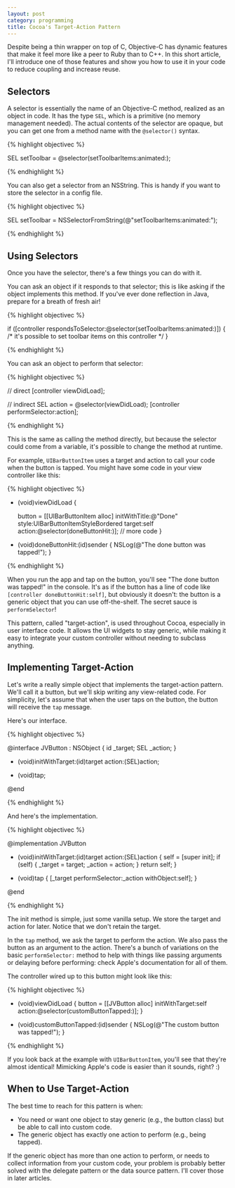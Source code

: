 ```yaml
---
layout: post
category: programming
title: Cocoa's Target-Action Pattern
---
```


Despite being a thin wrapper on top of C, Objective-C has dynamic features that make it
feel more like a peer to Ruby than to C++. In this short article, I'll introduce one of
those features and show you how to use it in your code to reduce coupling and increase reuse.


Selectors
---------

A selector is essentially the name of an Objective-C method, realized as an object in code.
It has the type `SEL`, which is a primitive (no memory management needed).
The actual contents of the selector are opaque, but you can get one from a method name with
the `@selector()` syntax.


{% highlight objectivec %}

SEL setToolbar = @selector(setToolbarItems:animated:);

{% endhighlight %}


You can also get a selector from an NSString. This is handy if you want to store the selector
in a config file.


{% highlight objectivec %}

SEL setToolbar = NSSelectorFromString(@"setToolbarItems:animated:");

{% endhighlight %}


Using Selectors
--------------------

Once you have the selector, there's a few things you can do with it.

You can ask an object if it responds to that selector; this is like asking if the object
implements this method. If you've ever done reflection in Java, prepare for a breath of
fresh air!

{% highlight objectivec %}

if ([controller respondsToSelector:@selector(setToolbarItems:animated:)]) {
  /* it's possible to set toolbar items on this controller */
}

{% endhighlight %}


You can ask an object to perform that selector:

{% highlight objectivec %}

// direct
[controller viewDidLoad];

// indirect
SEL action = @selector(viewDidLoad);
[controller performSelector:action];

{% endhighlight %}


This is the same as calling the method directly, but because the selector could come from a
variable, it's possible to change the method at runtime.

For example, `UIBarButtonItem` uses a target and action to call your code when the button is tapped.
You might have some code in your view controller like this:


{% highlight objectivec %}

- (void)viewDidLoad
{
  
  button = [[UIBarButtonItem alloc] initWithTitle:@"Done"
                                            style:UIBarButtonItemStyleBordered
                                           target:self
                                           action:@selector(doneButtonHit:)];
  // more code
}

- (void)doneButtonHit:(id)sender
{
  NSLog(@"The done button was tapped!");
}

{% endhighlight %}


When you run the app and tap on the button, you'll see "The done button was tapped!" in the console.
It's as if the button has a line of code like `[controller doneButtonHit:self]`, but obviously it
doesn't: the button is a generic object that you can use off-the-shelf. The secret sauce is `performSelector`!

This pattern, called "target-action", is used throughout Cocoa, especially in user interface code.
It allows the UI widgets to stay generic, while making it easy to integrate your custom controller
without needing to subclass anything.


Implementing Target-Action
--------------------------

Let's write a really simple object that implements the target-action pattern. We'll call it a button,
but we'll skip writing any view-related code. For simplicity, let's assume that when the user taps
on the button, the button will receive the `tap` message.

Here's our interface.

{% highlight objectivec %}

@interface JVButton : NSObject {
  id _target;
  SEL _action;
}

- (void)initWithTarget:(id)target action:(SEL)action;

- (void)tap;

@end

{% endhighlight %}


And here's the implementation.


{% highlight objectivec %}

@implementation JVButton

- (void)initWithTarget:(id)target action:(SEL)action
{
  self = [super init];
  if (self) {
    _target = target;
    _action = action;
  }
  return self;
}

- (void)tap
{
  [_target performSelector:_action withObject:self];
}

@end

{% endhighlight %}


The init method is simple, just some vanilla setup. We store the target and action for later. Notice
that we don't retain the target.

In the `tap` method, we ask the target to perform the action. We also pass the button as an argument to
the action. There's a bunch of variations on the basic `performSelector:` method to help with things
like passing arguments or delaying before performing: check Apple's documentation for all of them.

The controller wired up to this button might look like this:


{% highlight objectivec %}

- (void)viewDidLoad
{
  button = [[JVButton alloc] initWithTarget:self action:@selector(customButtonTapped:)];
}

- (void)customButtonTapped:(id)sender
{
  NSLog(@"The custom button was tapped!");
}

{% endhighlight %}


If you look back at the example with `UIBarButtonItem`, you'll see that they're almost identical!
Mimicking Apple's code is easier than it sounds, right? :)


When to Use Target-Action
-------------------------

The best time to reach for this pattern is when:

 * You need or want one object to stay generic (e.g., the button class) but be able to call into custom code.
 * The generic object has exactly one action to perform (e.g., being tapped).

If the generic object has more than one action to perform, or needs to collect information from your custom code,
your problem is probably better solved with the delegate pattern or the data source pattern.
I'll cover those in later articles.

